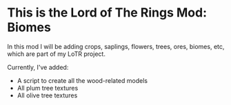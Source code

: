 # This is the Lord of The Rings Mod: Biomes

In this mod I will be adding crops, saplings, flowers, trees, ores, biomes, etc, which are part of my  LoTR project.

Currently, I've added:
- A script to create all the wood-related models
- All plum tree textures
- All olive tree textures